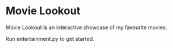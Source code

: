 # Movie Lookout

Movie Lookout is an interactive showcase of my favourite movies. 

Run entertainment.py to get started.